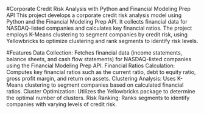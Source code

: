 #Corporate Credit Risk Analysis with Python and Financial Modeling Prep API
This project develops a corporate credit risk analysis model using Python and the Financial Modeling Prep API. It collects financial data for NASDAQ-listed companies and calculates key financial ratios. The project employs K-Means clustering to segment companies by credit risk, using Yellowbricks to optimize clustering and rank segments to identify risk levels.

#Features
Data Collection: Fetches financial data (income statements, balance sheets, and cash flow statements) for NASDAQ-listed companies using the Financial Modeling Prep API.
Financial Ratios Calculation: Computes key financial ratios such as the current ratio, debt to equity ratio, gross profit margin, and return on assets.
Clustering Analysis: Uses K-Means clustering to segment companies based on calculated financial ratios.
Cluster Optimization: Utilizes the Yellowbricks package to determine the optimal number of clusters.
Risk Ranking: Ranks segments to identify companies with varying levels of credit risk.

